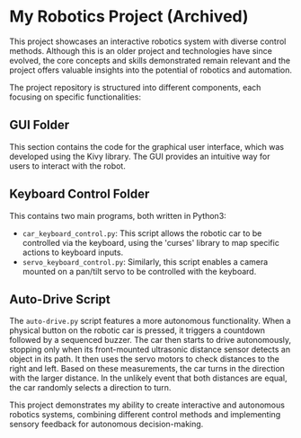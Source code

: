# My Robotics Project (Archived)

This project showcases an interactive robotics system with diverse control methods. Although this is an older project and technologies have since evolved, the core concepts and skills demonstrated remain relevant and the project offers valuable insights into the potential of robotics and automation.

The project repository is structured into different components, each focusing on specific functionalities:

## GUI Folder 
This section contains the code for the graphical user interface, which was developed using the Kivy library. The GUI provides an intuitive way for users to interact with the robot.

## Keyboard Control Folder
This contains two main programs, both written in Python3:

- `car_keyboard_control.py`: This script allows the robotic car to be controlled via the keyboard, using the 'curses' library to map specific actions to keyboard inputs.
- `servo_keyboard_control.py`: Similarly, this script enables a camera mounted on a pan/tilt servo to be controlled with the keyboard.

## Auto-Drive Script
The `auto-drive.py` script features a more autonomous functionality. When a physical button on the robotic car is pressed, it triggers a countdown followed by a sequenced buzzer. The car then starts to drive autonomously, stopping only when its front-mounted ultrasonic distance sensor detects an object in its path. It then uses the servo motors to check distances to the right and left. Based on these measurements, the car turns in the direction with the larger distance. In the unlikely event that both distances are equal, the car randomly selects a direction to turn.

This project demonstrates my ability to create interactive and autonomous robotics systems, combining different control methods and implementing sensory feedback for autonomous decision-making.
